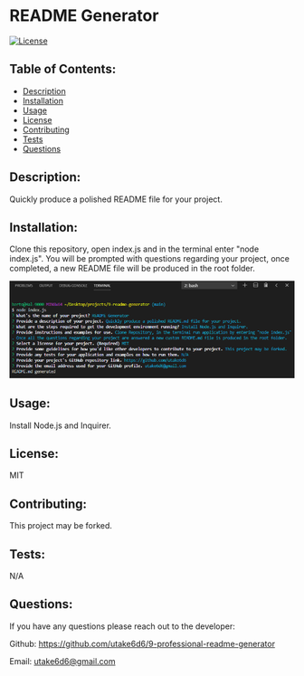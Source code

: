# README Generator

[![License](https://img.shields.io/badge/License-MIT-blue.svg)](https://lbesson.mit-license.org/)

## Table of Contents:

- [Description](#description)
- [Installation](#installation)
- [Usage](#usage)
- [License](#license)
- [Contributing](#contributing)
- [Tests](#tests)
- [Questions](#questions)

## Description:

Quickly produce a polished README file for your project.

## Installation:

Clone this repository, open index.js and in the terminal enter "node index.js". You will be prompted with questions regarding your project, once completed, a new README file will be produced in the root folder.

<img src="assets\images\install.png">

## Usage:

Install Node.js and Inquirer.

## License:

MIT

## Contributing:

This project may be forked.

## Tests:

N/A

## Questions:

If you have any questions please reach out to the developer:

Github: <https://github.com/utake6d6/9-professional-readme-generator>

Email: <utake6d6@gmail.com>
